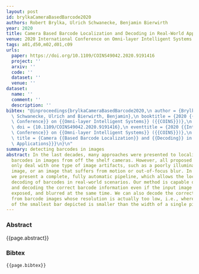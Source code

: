 ```yaml
---
layout: post
id: brylkaCameraBasedBarcode2020
authors: Robert Brylka, Ulrich Schwanecke, Benjamin Bierwirth
year: 2020
title: Camera Based Barcode Localization and Decoding in Real-World Applications
venue: 2020 International Conference on Omni-layer Intelligent Systems (COINS)
tags: a01,d50,m02,d01,c09
urls:
  paper: https://doi.org/10.1109/COINS49042.2020.9191416
  project: ''
  arxiv: ''
  code: ''
  dataset: ''
  venue: ''
dataset:
  name: ''
  comment: ''
  description: ''
bibtex: "@inproceedings{brylkaCameraBasedBarcode2020,\n author = {Brylka, Robert and\
  \ Schwanecke, Ulrich and Bierwirth, Benjamin},\n booktitle = {2020 {{International\
  \ Conference}} on {{Omni-layer Intelligent Systems}} ({{COINS}})},\n date = {2020-08},\n\
  \ doi = {10.1109/COINS49042.2020.9191416},\n eventtitle = {2020 {{International\
  \ Conference}} on {{Omni-layer Intelligent Systems}} ({{COINS}})},\n pages = {1--8},\n\
  \ title = {Camera {{Based Barcode Localization}} and {{Decoding}} in {{Real-World\
  \ Applications}}}\n}\n"
summary: detecting barcodes in images
abstract: In the last decades, many approaches were presented to localize and decode
  barcodes in images from off the shelf cameras. However, all proposed solutions usually
  only deal with one type of image artifacts, such as a poorly illuminated or noisy
  image, or an image that suffers from motion or out-of-focus blur. In this paper,
  we present a complete, fully automatic pipeline, which allows the localization and
  decoding of barcodes in real-world scenarios. Our method is capable of localization
  and decoding the correct barcode information even if the input image is noisy, poorly
  exposed, and blurred at the same time. We can also decode the correct information
  from barcode images whose resolution is actually too low, i.e., where the width
  of the smallest bar depicted is smaller than the width of a single pixel.
---
```


### Abstract

{{page.abstract}}

### Bibtex

```
{{page.bibtex}}
```
            